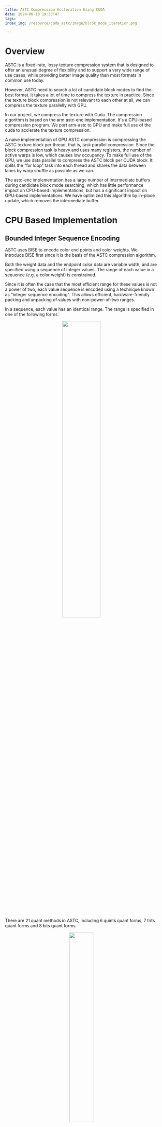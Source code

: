 ```yaml
---
title: ASTC Compression Accleration Using CUDA
date: 2024-06-18 19:33:47
tags:
index_img: /resource/cuda_astc/image/blcok_mode_iteration.png

---
```

# Overview
ASTC is a fixed-rate, lossy texture compression system that is designed to offer an unusual degree of flexibility and to support a very wide range of use cases, while providing better image quality than most formats in common use today.

However, ASTC need to search a lot of candidate block modes to find the best format. It takes a lot of time to compress the texture in practice. Since the texture block compression is not relevant to each other at all, we can compress the texture parallelly with GPU.

In our project, we compress the texture with Cuda. The compression algorithm is based on the arm astc-enc implementation. It's a CPU-based compression program. We port arm-astc to GPU and make full use of the cuda to acclerate the texture compression.

A naive implementation of GPU ASTC compression is compressing the ASTC texture block per thread, that is, task parallel compression. Since the block compression task is heavy and uses many registers, the number of active warps is low, which causes low occupancy. To make full use of the GPU, we use data parallel to compress the ASTC block per CUDA block. It splits the "for loop" task into each thread and shares the data between lanes by warp shuffle as possible as we can.

The astc-enc implementation has a large number of intermediate buffers during candidate block mode searching, which has little performance impact on CPU-based implementations, but has a significant impact on GPU-based implementations. We have optimized this algorithm by in-place update, which removes the intermediate buffer.

# CPU Based Implementation

## Bounded Integer Sequence Encoding

ASTC uses BISE to encode color end points and color weights. We introduce BISE first since it is the basis of the ASTC compression algorithm.

Both the weight data and the endpoint color data are variable width, and are specified using a sequence of integer values. The range of each value in a sequence (e.g. a color weight) is constrained.

Since it is often the case that the most efficient range for these values is not a power of two, each value sequence is encoded using a technique known as "integer sequence encoding". This allows efficient, hardware-friendly packing and unpacking of values with non-power-of-two ranges.

In a sequence, each value has an identical range. The range is specified in one of the following forms:

<p align="center">
    <img src="/resource/cuda_astc/image/range_form.png" width="50%" height="50%">
</p>

There are 21 quant methods in ASTC, including 6 quints quant forms, 7 trits quant forms and 8 bits quant forms.

<p align="center">
    <img src="/resource/cuda_astc/image/range_table.png" width="40%" height="40%">
</p>

For example, assume we have 3 integer values: 30, 50 and 70. The minimum range of quant formats among these values is Quant_80. The binary formats of these values are: 001 1110(30), 011 0010(50) and 100 0110(70). The total bits size before quantization is 21 = 7 * 3.

The binary format of value 80 is 101 0000. We split it into two parts, the higher parts 101 and lower parts 0000. The possible values of the higher parts are from 000 to 101, whose total number is 5, so Quant 80 is a quints form.

The higher parts of 30, 50 and 70 are [001, 011, 100]. In the Quant 80 method, the total possible number is 5, so the number of possible combinations of [001, 011, 100] is 5x5x5 = 125. We can precompute these possible values into a table and use the 7 bit value to index the table. The result is a 2 bit saving for these integers.

Higher parts [001, 011, 100] equal to [1,3,4]. Using index [1][3][4] to search the below quints table, we get the compressed value:11, which is 1011 in binary format. The compressed result is [000 1011](higher parts),[1110],[0010],[0110](lower parts) with size 19.

<p align="center">
    <img src="/resource/cuda_astc/image/quints_table.png" width="60%" height="60%">
</p>


## Generate Block Mode
ASTC uses 10 bits to store block modes, which means it has 2^11(2048) kind of possible choices. Given an ASTC compression format, some block modes may be invalid. For example, ASTC 4x4 compression format will never use a block mode with 6x6 texel weights. So we search for valid block modes and store the results in a global block mode table. In order to reduce the computation cost of block mode search, arm-astc reordered the block modes so that the better block mode has a higher priority.

Search block mode from 000000000(0) to 1111111111(2048).
```cpp
for (unsigned int i = 0; i < 2048; i++)
{
    // ......
}
```

The Block Mode field specifies the width, height and depth of the grid of weights, what range of values they use, and whether dual weight planes are present.
 
For 2D blocks, the Block Mode field is laid out as follows:
<p align="center">
    <img src="/resource/cuda_astc/image/block_mode.png" width="65%" height="65%">
</p>

The **D** bit is set to indicate dual-plane mode.

The **A/B** bits indicate the block weight size.

The weight ranges are encoded using a 3 bit value **R(R0,R1 and R2)**, which is interpreted together with a precision bit **H**, as follows:
<p align="center">
    <img src="/resource/cuda_astc/image/weight_range.png" width="65%" height="65%">
</p>

Decode the R,H,D, weight sizes x and y from the bits.

```cpp
uint8_t R0 = (block_mode >> 4) & 1;
uint8_t H = (block_mode >> 9) & 1;
uint8_t D = (block_mode >> 10) & 1;
uint8_t A = (block_mode >> 5) & 0x3;

x_weights = xxxxxx;
y_weights = xxxxxx;
```

Skip the block mode if the qunat weight size is larger than the compression block size.

```cpp
if (!valid || (x_weights > x_texels) || (y_weights > y_texels))
{
	continue;
}
```
valid block mode:
<p align="center">
    <img src="/resource/cuda_astc/image/valid_block_mode.png" width="65%" height="65%">
</p>

## Compute Ideal Color And Weights

### Color Encoding

Each compressed block stores the end-point colors for a gradient, and an interpolation weight for each texel which defines the texel's location along that gradient. During decompression the color value for each texel is generated by interpolating between the two end-point colors, based on the per-texel weight.

We sum up the relative colors in the positive R, G, and B directions and calculate the sum of direction lengths.

<p align="center">
    <img src="/resource/cuda_astc/image/color_gradient.png" width="65%" height="65%">
</p>

### Endpoints Computation

Compute the mean color value and the main color direction first. There are many main direction calculation method. We use max accumulation pixel direction as the main direction, which is the same as the arm-astc implementation. We sum up the relative colors in the positive R, G, and B directions and calculate the sum of direction lengths.

```cpp
	float4 sum_xp(0.0);
	float4 sum_yp(0.0);
	float4 sum_zp(0.0);
	float4 sum_wp(0.0);

	for (unsigned int i = 0; i < blk.texel_count; i++)
	{
		float4 texel_datum = make_float4(blk.data_r[i], blk.data_g[i], blk.data_b[i], blk.data_a[i]);
		texel_datum = texel_datum - blk.data_mean;

		sum_xp += (texel_datum.x > 0) ? texel_datum : make_float4(0);
		sum_yp += (texel_datum.y > 0) ? texel_datum : make_float4(0);
		sum_zp += (texel_datum.z > 0) ? texel_datum : make_float4(0);
		sum_wp += (texel_datum.w > 0) ? texel_datum : make_float4(0);
	}

	float prod_xp = dot(sum_xp, sum_xp);
	float prod_yp = dot(sum_yp, sum_yp);
	float prod_zp = dot(sum_zp, sum_zp);
	float prod_wp = dot(sum_wp, sum_wp);
```
Use the maximum sum direction as the main direction

```cpp
	float4 best_vector = sum_xp;
	float best_sum = prod_xp;

	if (prod_yp > best_sum)
	{
		best_vector = sum_yp;
		best_sum = prod_yp;
	}

	if (prod_zp > best_sum)
	{
		best_vector = sum_zp;
		best_sum = prod_zp;
	}

	if (prod_wp > best_sum)
	{
		best_vector = sum_wp;
		best_sum = prod_wp;
	}

	dir = best_vector;
```

### Interpolation Weight Computation

Project the color into the main direction for each texel and find the minimum and maximum projected value by the way.

```cpp
line4 line{ blk.data_mean, length_dir < 1e-10 ? normalize(make_float4(1.0)) : normalize(dir) };

for (unsigned int j = 0; j < blk.texel_count; j++)
{
	float4 point(blk.data_r[j], blk.data_g[j], blk.data_b[j], blk.data_a[j]);
	float param = dot(point - line.a, line.b);

	ei.weights[j] = param;

	lowparam = fmin(param, lowparam);
	highparam = fmax(param, highparam);
}
```
Calculate the end points based on the min/max projected color.

```cpp
ei.ep.endpt0 = line.a + line.b * lowparam;
ei.ep.endpt1 = line.a + line.b * highparam;
```

Normalize the weight range into 0 to 1:
```cpp
float length = highparam - lowparam;
float scale = 1.0f / length;

for (unsigned int j = 0; j < blk.texel_count; j++)
{
	float idx = (ei.weights[j] - lowparam) * scale;
	idx = clamp(idx, 0.0, 1.0);
	ei.weights[j] = idx;
}
```

before color projection:
<p align="center">
    <img src="/resource/cuda_astc/image/before_color_projection.png" width="30%" height="30%">
</p>

after color projection:
<p align="center">
    <img src="/resource/cuda_astc/image/after_color_projection.png" width="30%" height="30%">
</p>

## Compute Weight Quant Error

Compute the quant errors for each candidate block mode. Get the Quant method from the block mode and quantize the weights. After that, unquant the result by look up the precomputed quant map table. It should be noticed that the maximum color weight Quant method is Quant 32 and the maximum color end points Quant method is Quant 256.

<p align="center">
    <img src="/resource/cuda_astc/image/weight_quant_error.png" width="60%" height="60%">
</p>

Accumulate the weight quantization error for the texel weights in the block.

```cpp
float error_summa = 0;
for (unsigned int i = 0; i < bsd.texel_count; i++)
{
	// Load the weight set directly, without interpolation
	float current_values = weight_quant_uvalue[i];

	// Compute the error between the computed value and the ideal weight
	float actual_values = eai.weights[i];
	float diff = current_values - actual_values;

	float error = diff * diff;
	error_summa += error;
}
return error_summa;
```
weights quant error result:
<p align="center">
    <img src="/resource/cuda_astc/image/weight_quant_error_result.png" width="60%" height="60%">
</p>

## Compute Endpoint Quant Error

The next step is to search for the best K candidate end point format as we have the quant error of each block mode.

### CEM

CEM is the color endpoint mode field, which determines how the Color Endpoint Data is encoded. Here is the CEM layout for single-partition block layout:

<p align="center">
    <img src="/resource/cuda_astc/image/cem_layout.png" width="60%" height="60%">
</p>

In single-partition mode, the Color Endpoint Mode (CEM) field stores one of 16 possible values. Each of these specifies how many raw data values are encoded, and how to convert these raw values into two RGBA color endpoints. They can be summarized as follows:

<p align="center">
    <img src="/resource/cuda_astc/image/16cems.png" width="60%" height="60%">
</p>

ASTC has 16 color end point modes. To store the end points, Modes 0 to 3 use two integers, Modes 4 to 7 use four integers, Modes 7 to 11 use six integers, and Modes 12 to 15 use eight integers. In our implementation, we only support six modes: mode 0, mode 4, mode 6, mode 8, mode 10 and mode 12.

Decode the different LDR endpoint modes as follows:

1.Mode 0  LDR Luminance, direct:
```cpp
e0=(v0,v0,v0,0xFF); 
e1=(v1,v1,v1,0xFF);
```

2.Mode 4  LDR Luminance+Alpha,direct:
```cpp
e0=(v0,v0,v0,v2);
e1=(v1,v1,v1,v3);
```

3.Mode 6  LDR RGB, base+scale
```cpp
e0=(v0*v3>>8,v1*v3>>8,v2*v3>>8, 0xFF);
e1=(v0,v1,v2,0xFF);
```

4.Mode 8  LDR RGB, Direct
```cpp
s0= v0+v2+v4; 
s1= v1+v3+v5;
if (s1>=s0)
{
	e0=(v0,v2,v4,0xFF);
    e1=(v1,v3,v5,0xFF); 
}
else 
{ 
	e0=blue_contract(v1,v3,v5,0xFF);
    e1=blue_contract(v0,v2,v4,0xFF); 
}
```
5.Mode 10 LDR RGB, base+scale plus two A
```cpp
e0=(v0*v3>>8,v1*v3>>8,v2*v3>>8, v4);
e1=(v0,v1,v2, v5)
```

6.Mode 12 LDR RGBA, direct
```cpp
s0= v0+v2+v4; s1= v1+v3+v5;
if (s1>=s0)
{
	e0=(v0,v2,v4,v6);
    e1=(v1,v3,v5,v7); 
}
else 
{
	e0=blue_contract(v1,v3,v5,v7);
    e1=blue_contract(v0,v2,v4,v6); 
}
```
Then, we estimate the error of each end point mode. Color end point modes can be classified into 3 types: luminance representation, scale representation and RGB representation. In astc-enc, the error estimation of luminance representation is the sum of the distances to vector normalize(lumi,lumin,lumin) = float3(0.57,0.57,0.57). Scale representation error estimation is the sum of the distance to vector normalize(EndPointA + EndPointB).
```cpp
	samec_rgb_lines.a = make_float4(0);
	samec_rgb_lines.b = normalize_safe(avg);

	float val = 0.577350258827209473f;
	luminance_plines.amod = make_float4(0);
	luminance_plines.bs = make_float4(val, val, val, 0.0f);
```
Calculate and accumulate the scale and luminance error of each texel:
```cpp
// Compute same chroma error - no "amod", its always zero
param = data_r * samec_bs0+ data_g * samec_bs1 + data_b * samec_bs2;

dist0 = (param * samec_bs0) - data_r;
dist1 = (param * samec_bs1) - data_g;
dist2 = (param * samec_bs2) - data_b;

error = dist0 * dist0 + dist1 * dist1 + dist2 * dist2;

samec_err += error;

// Compute luma error - no "amod", its always zero
param = data_r * l_bs0 + data_g * l_bs1 + data_b * l_bs2;

dist0 = (param * l_bs0) - data_r;
dist1 = (param * l_bs1) - data_g;
dist2 = (param * l_bs2) - data_b;

error = dist0 * dist0 + dist1 * dist1 + dist2 * dist2;

l_err += error;
```

The endpoint encoding uses 21 quant levels and 4 kinds of integer numbers, resulting in a total candidate format count of 21 * 4. For each quant level, we choose the endpoint format for each kind of integer number.

The error estimation contains six parts: baseline quant error, base quant error RGB, base quant error RGBA, scale error, luminance error, drop alpha error.

1.Baseline quant error is precomputed in a look up table and indexed by quant level.
```cpp
__constant__ float baseline_quant_error[21 - QUANT_6]{
	(65536.0f * 65536.0f / 18.0f) / (5 * 5),
	(65536.0f * 65536.0f / 18.0f) / (7 * 7),
	(65536.0f * 65536.0f / 18.0f) / (9 * 9),
	(65536.0f * 65536.0f / 18.0f) / (11 * 11),
	(65536.0f * 65536.0f / 18.0f) / (15 * 15),
	(65536.0f * 65536.0f / 18.0f) / (19 * 19),
	(65536.0f * 65536.0f / 18.0f) / (23 * 23),
	(65536.0f * 65536.0f / 18.0f) / (31 * 31),
	(65536.0f * 65536.0f / 18.0f) / (39 * 39),
	(65536.0f * 65536.0f / 18.0f) / (47 * 47),
	(65536.0f * 65536.0f / 18.0f) / (63 * 63),
	(65536.0f * 65536.0f / 18.0f) / (79 * 79),
	(65536.0f * 65536.0f / 18.0f) / (95 * 95),
	(65536.0f * 65536.0f / 18.0f) / (127 * 127),
	(65536.0f * 65536.0f / 18.0f) / (159 * 159),
	(65536.0f * 65536.0f / 18.0f) / (191 * 191),
	(65536.0f * 65536.0f / 18.0f) / (255 * 255)
};
```
2.In our implementation, the base quant error of each channel is the same.  In astc-enc, the error of each channel can be adjusted by the user.

```cpp
float base_quant_error_rgb = 3 * blk.texel_count;
float base_quant_error_a = 1 * blk.texel_count;
float base_quant_error_rgba = base_quant_error_rgb + base_quant_error_a;
```
3.Scale error, luminance error and drop alpha error are computed in the previous step.

4.The final error for each endpoint format is the combination of the above errors.

Take the example of computing the error for the endpoint format encoded by 4 integers using the quant method 7.

The error of mode <RGB base + scale> calculation formula is as follows:
rgbs_alpha_error = base quant error **rgba** * baseline quant error of quant method 7 + **rgb scale** error

The error of mode <RGB direct> calculation formula:
full_ldr_rgb_error = base quant error **rgb** * baseline quant error of quant method 7 + **alpha drop** error

Select the format with the minimum error:
```cpp
if (rgbs_alpha_error < full_ldr_rgb_error)
{
	best_error[i][2] = rgbs_alpha_error;
	format_of_choice[i][2] = FMT_RGB_SCALE_ALPHA;
}
else
{
	best_error[i][2] = full_ldr_rgb_error;
	format_of_choice[i][2] = FMT_RGB;
}
```
<p align="center">
    <img src="/resource/cuda_astc/image/cem_select.png" width="60%" height="60%">
</p>

### Find The Best Endpoint Quantization Format
Search for all possible combinations of qunat level and color endpoint mode. We can obtain the available number of weight bits from the given block mode.  Given the number of available bits and the number of integer, we want to choose the quant level as high as possible to minimize the quantization error. It can be precomputed in a lookup table offline:

<p align="center">
    <img src="/resource/cuda_astc/image/quant_mode_table.png" width="60%" height="60%">
</p>

The best quant level can be directly accessed from the lookup table at runtime:
```cpp
int quant_level = quant_mode_table[integer_count][bits_available];
```
Store the best number of integers that has the minimum error given a block mode.
```cpp
for (int integer_count = 1; integer_count <= 4; integer_count++)
{
	int quant_level = quant_mode_table[integer_count][bits_available];

	float integer_count_error = best_combined_error[quant_level][integer_count - 1];
	if (integer_count_error < best_integer_count_error)
	{
		best_integer_count_error = integer_count_error;
		best_integer_count = integer_count - 1;
	}
}
```
best color endpoint quant format:
<p align="center">
    <img src="/resource/cuda_astc/image/bast_color_endpoint_quant_format.png" width="75%" height="75%">
</p>

## Find The Candidate Block Mode
The block mode total error is the sum of the errors that quantify the block texels weights and color endpoint.
```cpp
for (unsigned int i = start_block_mode; i < end_block_mode; i++)
{
	float total_error = error_of_best + qwt_errors[i];
	errors_of_best_combination[i] = total_error;
}
```
We only compute the rough estimation error up to the current step. The next step is to compute the exact error given a block mode. We need to compress and quantify the block texels for each block mode. Since it is an expensive process, we choose four candidate block modes based on the block mode estimation error.

For each candidate block mode search iteration, find the block mode with the minimum error combining weight quant error and endpoint quant error, record the candidate block mode index:
```cpp
for (unsigned int i = 0; i < 4; i++)
{
	int best_error_index(-1);
	float best_ep_error(ERROR_CALC_DEFAULT);

	for (unsigned int j = start_block_mode; j < end_block_mode; j++)
	{
		float err = errors_of_best_combination[j];
		bool is_better = err < best_ep_error;
		best_ep_error = is_better ? err : best_ep_error;
		best_error_index = is_better ? j : best_error_index;
	}

	best_error_weights[i] = best_error_index;
	errors_of_best_combination[best_error_index] = ERROR_CALC_DEFAULT;
}
```

<p align="center">
    <img src="/resource/cuda_astc/image/candidate_block_mode.png" width="80%" height="80%">
</p>

## Find The Actually Best Mode
Iterate over the 4 candidate block modes to find which one is actually best by quantifying the block and computing the error after unquantifying.

### RGB Scale Format Quantification
As we quantize and decimate weights the optimal endpoint colors may change slightly, so we must recompute the ideal colors for a specific weight set.

RGB scale format contains two parts: the base endpoint and the scale factor.

```cpp
e0=(v0*v3>>8,v1*v3>>8,v2*v3>>8, 0xFF);
e1=(v0,v1,v2,0xFF);
```
Compute the scale direction by normalizing the mean color and projecting the block texels to the scale direction. In addition, recording the min/max scale factor.

<p align="center">
    <img src="/resource/cuda_astc/image/rgb_scale.png" width="50%" height="50%">
</p>

Compute the base color and scale factor based on the scale direction and scale maximum factor.

```cpp
float scalediv = scale_min / max(scale_max, 1e-10f);
scalediv = clamp(scalediv,0.0,1.0);

float4 sds = scale_dir * scale_max;
rgbs_vectors = make_float4(sds.x, sds.y, sds.z, scalediv);
```

### Quantify Endpoints

Endpoint quantification is the same as interpolation weight quantification. There are only 17 possible quant levels and 255 possible values for each color channel. Therefore, the results can be stored in a precomputed table.
<p align="center">
    <img src="/resource/cuda_astc/image/color_quant_table.png" width="70%" height="70%">
</p>

### Error Metric

Given a candidate block mode, interpolate the texel color using quantized color endpoints and quantized weights. Compute the color difference and estimate the error using the squared error metric.

```cpp
for (unsigned int i = 0; i < texel_count; i++)
{
	// quantized weight * quantized endpoint

	float color_error_r = fmin(abs(color_orig_r - color_r), float(1e15f));
	float color_error_g = fmin(abs(color_orig_g - color_g), float(1e15f));
	float color_error_b = fmin(abs(color_orig_b - color_b), float(1e15f));
	float color_error_a = fmin(abs(color_orig_a - color_a), float(1e15f));

	// Compute squared error metric
	color_error_r = color_error_r * color_error_r;
	color_error_g = color_error_g * color_error_g;
	color_error_b = color_error_b * color_error_b;
	color_error_a = color_error_a * color_error_a;

	float metric = color_error_r + color_error_g + color_error_b + color_error_a;

	summa += metric;
}
```
Find the block mode with the minimum block error.

```cpp
if (errorval < best_errorval_in_scb)
{
	best_errorval_in_scb = errorval;
	workscb.errorval = errorval;
	scb = workscb;
}
```
## Block Encode

Having found the best block mode with the minimum error, we can finally encode the block.

Below is a layout of the ASTC block. It contains the following parts in order: texel weight data, color endpoint data, color endpoint mode, extra data and block mode data.

<p align="center">
    <img src="/resource/cuda_astc/image/astc_block_mode_layout.png" width="85%" height="85%">
</p>

For texel weight, we scale the value based on the quant level of the best block mode. In order to improve the decoding efficiency, ASTC scrambles the order of the decoded values relative to the encoded values, which means that it must be compensated for in the encoder using a table.

```cpp
	uint8_t weights[64];
	for (int i = 0; i < weight_count; i++)
	{
		float uqw = static_cast<float>(scb.weights[i]);
		float qw = (uqw / 64.0f) * (weight_quant_levels - 1.0f);
		int qwi = static_cast<int>(qw + 0.5f);
		weights[i] = qat.scramble_map[qwi];
	}
```

>Once unpacked, the values must be unquantized from their storage range, returning them to a standard range of 0- 255.
>For bit-only representations, this is simple bit replication from the most significant bit of the value.
>For trit or quint-based representations, this involves a set of bit manipulations and adjustments to avoid the expense of full-width multipliers. This procedure ensures correct scaling, but scrambles the order of the decoded values relative to the encoded values. This must be compensated for using a table in the encoder.

The scramble map table is precomputed:

<p align="center">
    <img src="/resource/cuda_astc/image/scramble_table.png" width="65%" height="65%">
</p>

Next, encode the integer sequence based on the Quant method. Assume that we encode the integer sequence using the Quant_80 method. Quant_80 method quantifies the integer sequence in quints form. Since 5^3 is 125, it is possible to pack three quints into 7 bits (which has 128 possible values), so a quint can be encoded as 2.33 bits. 

We split the integer into higher and lower parts and pack three integers' higher parts into seven bits. The result is precomputed and stored in a lookup table.

```cpp
unsigned int i2 = input_data[i + 2] >> bits;
unsigned int i1 = input_data[i + 1] >> bits;
unsigned int i0 = input_data[i + 0] >> bits;

uint8_t T = integer_of_quints[i2][i1][i0];
```

Then, pack the result with the lower part of the integer.

```cpp
			// Element 0
			pack = (input_data[i++] & mask) | (((T >> 0) & 0x7) << bits);
			write_bits(pack, bits + 3, bit_offset, output_data);
			bit_offset += bits + 3;

			// Element 1
			pack = (input_data[i++] & mask) | (((T >> 3) & 0x3) << bits);
			write_bits(pack, bits + 2, bit_offset, output_data);
			bit_offset += bits + 2;

			// Element 2
			pack = (input_data[i++] & mask) | (((T >> 5) & 0x3) << bits);
			write_bits(pack, bits + 2, bit_offset, output_data);
			bit_offset += bits + 2;
```
The color endpoint packing is the same as the texel weight packing.



# GPU Based Implementation

There are two ways to accelerate ASTC block compression: task parallel and data parallel. The task parallel is compressing the texture block per thread.  The task parallel for ASTC block compression is heavy and uses many registers. This means that the number of active warps is low and we have low occupancy. Therefore, we can't make full use of GPU for task parallel.  

For data parallel, we compress the ASTC block per cuda block. The GPU-based implementation references the CPU implementation. It splits the "for loop" task into each thread and shares the data between lanes by warp shuffle as possible as we can. For those data that can't be efficiently shared by warp shuffle, we use shared memory to exchange the data.

## Compute Endpoints

The first step is computing the best projection direction for the current block. Before this step, we load the image pixel data per thread and compute the mean pixel data by warp reduce sum operation. Then we broadcast the mean data to the whole warp.

Since the ASTC format 4x4 only has 16 texels to compress and the warp size on N-card is 32, we should mask the lanes used for block texels loading and sum operation.
```cpp
unsigned mask = __ballot_sync(0xFFFFFFFFu, tid < BLOCK_MAX_TEXELS);
```

We use the max accumulation direction method to compute the best direction, which is the same as the CPU-based implementation. Each lane computes the offset direction relative to the mean block color. Then, we perform warp reduce to compute the sum of the offsets in the xyz direction.

<p align="center">
    <img src="/resource/cuda_astc/image/compute_avgs_and_dirs_3_comp_cuda.png" width="65%" height="65%">
</p>

If the lane ID is 0, compute and normalize the best direction based on the length of the sum of offsets in each direction.

```cpp
__inline__ __device__ float3 compute_avgs_and_dirs_3_comp(float3 datav,float3 data_mean, uint32_t lane_id, unsigned mask)
{
	float3 safe_dir;
	float3 texel_datum = datav - data_mean;

	float3 valid_sum_xp = (texel_datum.x > 0 ? texel_datum : float3(0, 0, 0));
	float3 valid_sum_yp = (texel_datum.y > 0 ? texel_datum : float3(0, 0, 0));
	float3 valid_sum_zp = (texel_datum.z > 0 ? texel_datum : float3(0, 0, 0));

	float3 sum_xp = warp_reduce_vec_sum(mask, valid_sum_xp);
	float3 sum_yp = warp_reduce_vec_sum(mask, valid_sum_yp);
	float3 sum_zp = warp_reduce_vec_sum(mask, valid_sum_zp);

	if (lane_id == 0)
	{
		float prod_xp = dot(sum_xp, sum_xp);
		float prod_yp = dot(sum_yp, sum_yp);
		float prod_zp = dot(sum_zp, sum_zp);

		float3 best_vector = sum_xp;
		float best_sum = prod_xp;

		if (prod_yp > best_sum)
		{
			best_vector = sum_yp;
			best_sum = prod_yp;
		}

		if (prod_zp > best_sum)
		{
			best_vector = sum_zp;
			best_sum = prod_zp;
		}

		if ((best_vector.x + best_vector.y + best_vector.z) < 0.0f)
		{
			best_vector = -best_vector;
		}

		float length_dir = length(best_vector);
		safe_dir = (length_dir < 1e-10) ? normalize(make_float3(1.0)) : normalize(best_vector);
	}
	return safe_dir;
}
```
Compute the interpolation weight for each block texels. First, broadcast the best direction to the whole warp and project the texel data to the best direction. Then, use __shfl_xor_sync to compute the min/max value. With the min/max value, we can compute the scaled weight and store the result in shared memory.

<p align="center">
    <img src="/resource/cuda_astc/image/compute_ideal_colors_and_weights_4_comp.png" width="65%" height="65%">
</p>

## Find The Candidate Block Mode

Our algorithm is based on the arm astc-enc implementation. However, we can't port the astc-enc to Cuda directly. The astc-enc implementation has a large number of intermediate buffers during candidate block mode searching, which has little performance impact on CPU-based implementations, but has a significant impact on GPU-based implementations.

Here is a brief introduction to how astc-enc finds the candidate block mode:

1.Compute the quant error for each block mode and store the result and quant bits used in an intermediate buffer with the size of 2048 * (float + uint8)

2.For each block mode, compute the best combination with the candidate color quant format. This step has 3 intermediate buffers: best combination error buffer with the size of 2048xfloat, best color quant level buffer with the size of 2048xuint8, best endpoint format with the size of 2048xuint. 

3.Choose 4 best candidate block mode and compute the more accurate error.

4.Compress the block using the best block mode

A lot of memory is wasted on the intermediate buffer. We have optimized this algorithm by in-place update, which removes the usage of the intermediate buffer:

1.Maintain a buffer recording the 4 candidate quant formats. 

2.Iterate the block mode, compute the interpolation weight quant error, the best combination with the color quant format.

3.Compare with the candidate quant format stored in the step 1. Replace the candidate mode that has a larger error to current quant format.

4.Other steps are the same as the astc-enc implementation.

### Prepare

Before iterating 2048 candidate block modes, we need to prepare some infomation used in block quant error computation.

The first one is the color endpoint format error for scale-based color endpoints or luminance-based color endpoints. We compute the errors for each block pixel and sum up the error by warp reduction. Then store the results in shared memory.

```cpp
	// Luminance always goes though zero, so this is simpler than the others
	float val = 0.577350258827209473f;
	luminance_plines.amod = make_float3(0);
	luminance_plines.bs = make_float3(val, val, val);

	// Compute uncorrelated error
	float param = dot(datav, uncor_rgb_plines.bs);
	float3 dist = (uncor_rgb_plines.amod + param * uncor_rgb_plines.bs) - datav;
	float uncor_err = dot(dist, dist);

	// Compute same chroma error - no "amod", its always zero
	param = dot(datav, samec_rgb_plines.bs);
	dist = param * samec_rgb_plines.bs - datav;
	float samec_err = dot(dist, dist);

	// Compute luma error - no "amod", its always zero
	param = dot(datav, luminance_plines.bs);
	dist = param * luminance_plines.bs - datav;
	float l_err = dot(dist, dist);

	if (tid == 0)
	{
		shared_data_mean = data_mean;
		shared_scale_dir = samec_rgb_lines.b;
	}

	__syncwarp(mask);

	float sum_uncor_err = warp_reduce_sum(mask, uncor_err);
	float sum_samec_err = warp_reduce_sum(mask, samec_err);
	float sum_l_err = warp_reduce_sum(mask, l_err);

	if (lane_id == 0)
	{
		shared_rgb_scale_error = (sum_samec_err - sum_uncor_err) * 0.7f;// empirical
		shared_luminance_error = (sum_l_err - sum_uncor_err) * 3.0f;// empirical
	}
```
Color endpoint has 21 quant methods and 4 kind of interger number to quant with total 21*4 possible combinations. We precomputed the result before block mode iteration. Each thread computes one error for one quant method and stores the result in shared memory.

```cpp
__inline__ __device__ void compute_color_error_for_every_integer_count_and_quant_level(const block_size_descriptor* const bsd, uint32_t tid)
{
	int choice_error_idx = tid;
	if (choice_error_idx >= QUANT_2 && choice_error_idx < QUANT_6)
	{
		shared_best_error[choice_error_idx][3] = ERROR_CALC_DEFAULT;
		shared_best_error[choice_error_idx][2] = ERROR_CALC_DEFAULT;
		shared_best_error[choice_error_idx][1] = ERROR_CALC_DEFAULT;
		shared_best_error[choice_error_idx][0] = ERROR_CALC_DEFAULT;

		shared_format_of_choice[choice_error_idx][3] = FMT_RGBA;
		shared_format_of_choice[choice_error_idx][2] = FMT_RGB;
		shared_format_of_choice[choice_error_idx][1] = FMT_RGB_SCALE;
		shared_format_of_choice[choice_error_idx][0] = FMT_LUMINANCE;
	}

	float base_quant_error_rgb = 3 * bsd->texel_count;
	float base_quant_error_a = 1 * bsd->texel_count;
	float base_quant_error_rgba = base_quant_error_rgb + base_quant_error_a;

	if (choice_error_idx >= QUANT_6 && choice_error_idx <= QUANT_256)
	{
		float base_quant_error = baseline_quant_error[choice_error_idx - QUANT_6];
		float quant_error_rgb = base_quant_error_rgb * base_quant_error;
		float quant_error_rgba = base_quant_error_rgba * base_quant_error;

		// 8 integers can encode as RGBA+RGBA
		float full_ldr_rgba_error = quant_error_rgba;
		shared_best_error[choice_error_idx][3] = full_ldr_rgba_error;
		shared_format_of_choice[choice_error_idx][3] = FMT_RGBA;

		// 6 integers can encode as RGB+RGB or RGBS+AA
		float full_ldr_rgb_error = quant_error_rgb + 0;
		float rgbs_alpha_error = quant_error_rgba + shared_rgb_scale_error;

		if (rgbs_alpha_error < full_ldr_rgb_error)
		{
			shared_best_error[choice_error_idx][2] = rgbs_alpha_error;
			shared_format_of_choice[choice_error_idx][2] = FMT_RGB_SCALE_ALPHA;
		}
		else
		{
			shared_best_error[choice_error_idx][2] = full_ldr_rgb_error;
			shared_format_of_choice[choice_error_idx][2] = FMT_RGB;
		}

		// 4 integers can encode as RGBS or LA+LA
		float ldr_rgbs_error = quant_error_rgb + 0 + shared_rgb_scale_error;
		float lum_alpha_error = quant_error_rgba + shared_luminance_error;

		if (ldr_rgbs_error < lum_alpha_error)
		{
			shared_best_error[choice_error_idx][1] = ldr_rgbs_error;
			shared_format_of_choice[choice_error_idx][1] = FMT_RGB_SCALE;
		}
		else
		{
			shared_best_error[choice_error_idx][1] = lum_alpha_error;
			shared_format_of_choice[choice_error_idx][1] = FMT_LUMINANCE_ALPHA;
		}

		// 2 integers can encode as L+L
		float luminance_error = quant_error_rgb + 0 + shared_luminance_error;

		shared_best_error[choice_error_idx][0] = luminance_error;
		shared_format_of_choice[choice_error_idx][0] = FMT_LUMINANCE;
	}
}
```

### Block Mode Iteration

To make full use of the GPU, we process 2 block modes for each block mode iteration. Each processed block mode is handled by 16 threads, which is half the size of the warp. 

```cpp
unsigned int max_block_modes = bsd->block_mode_count_1plane_selected;
int block_mode_process_idx = 0;
while (block_mode_process_idx < max_block_modes)
{
	__syncwarp();

	int sub_block_idx = tid / 16;
	int in_block_idx = tid % 16;

	int global_idx = sub_block_idx + block_mode_process_idx; // ignore the last block mode for now
	bool is_block_mode_index_valid = (block_mode_process_idx + 1) < max_block_modes;
	if (is_block_mode_index_valid)
	{
		
	}
}
```

In the arm astc-enc implementation, weight quant errors are computed separately from color endpoint quant errors. The process generates a lot of intermediate buffers. To optimize intermediate buffer usage, we combine the separate passes together and update the total error in-place.

We compute the difference between quanted weights and unquantified weights per thread. The quant error of the block mode is computed by summing the squared texel error using warp reduction.

For each block mode, dispatch four threads to compute the combined error for four endpoint quant formats: integer number 1 to integer number 4. Then, use __shfl_xor_sync to find the best endpoint quant format with minimum error.

<p align="center">
    <img src="/resource/cuda_astc/image/blcok_mode_iteration.png" width="65%" height="65%">
</p>

We maintain a shared candidate block mode buffer with 4 actual candidate block modes and 2 block modes updated during each iteration. The last two block modes (4 + 0 and 4 + 1) are used for final GPU sorting.

```cpp
if (in_block_idx == 0)
{
	best_integer_count_error = integer_count_error;

	int ql = quant_mode_table[best_integer_count + 1][bitcount];

	uint8_t best_quant_level = static_cast<uint8_t>(ql);
	uint8_t best_format = FMT_LUMINANCE;

	if (ql >= QUANT_6)
	{
		best_format = shared_format_of_choice[ql][best_integer_count];
	}

	float total_error = best_integer_count_error + error;

	candidate_ep_format_specifiers[4 + sub_block_idx] = best_format;
	candidate_block_mode_index[4 + sub_block_idx] = global_idx;
	candidate_color_quant_level[4 + sub_block_idx] = ql;
	candidate_combine_errors[4 + sub_block_idx] = total_error;
}
```
When current block mode iterations have been completed, perform a GPU sorting. The first four candidate block modes are used in the next pass.

```cpp
if (tid < 6)
{
	int num_samller = 0;
	float current_tid_error = candidate_combine_errors[tid];
	float current_ep_format_specifier = candidate_ep_format_specifiers[tid];
	int current_blk_mode_idx = candidate_block_mode_index[tid];
	int current_col_quant_level = candidate_color_quant_level[tid];

	#pragma unroll
	for (int candiate_idx = 0; candiate_idx < 6; candiate_idx++)
	{
		float other_candidate_error = candidate_combine_errors[candiate_idx];
		if ((other_candidate_error < current_tid_error) || ((other_candidate_error == current_tid_error) && (candiate_idx < tid)))
		{
			num_samller++;
		}
	}

	// 0011 1111
	__syncwarp(0x0000003F);
	candidate_combine_errors[num_samller] = current_tid_error;
	candidate_ep_format_specifiers[num_samller] = current_ep_format_specifier;
	candidate_block_mode_index[num_samller] = current_blk_mode_idx;
	candidate_color_quant_level[num_samller] = current_col_quant_level;
}
```
## Find The Best Block Mode

We get four block mode candidates after all block mode iterations are complete. However, to accelerate block mode seraching, the candidate block modes are selected by approximate error instead of the actual difference between the original color and the compressed color. So, in the current pass, we quantify the interpolation weights and color endpoints and compute the exact difference between compressed color and original color.

The exact best block mode is stored in shared memory that will be used in the final block mode compression.

<p align="center">
    <img src="/resource/cuda_astc/image/compute_symbolic_block_difference_1plane_1partition.png" width="65%" height="65%">
</p>

## Compress the block mode

The final block mode compression is the same as the CPU-based implementation.

after astc compression:
<p align="center">
    <img src="/resource/cuda_astc/image/before_astc_comression.png" width="65%" height="65%">
</p>

before astc compression:
<p align="center">
    <img src="/resource/cuda_astc/image/after_astc_compression.png" width="65%" height="65%">
</p>


[<u>**GPU ASTC Compression Source Code**</u>](https://github.com/ShawnTSH1229/fgac)



